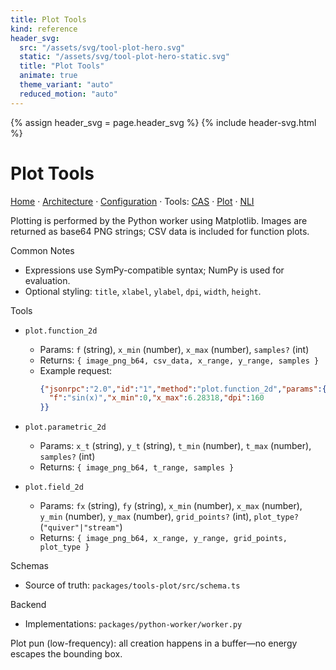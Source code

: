 ```yaml
---
title: Plot Tools
kind: reference
header_svg:
  src: "/assets/svg/tool-plot-hero.svg"
  static: "/assets/svg/tool-plot-hero-static.svg"
  title: "Plot Tools"
  animate: true
  theme_variant: "auto"
  reduced_motion: "auto"
---
```


{% assign header_svg = page.header_svg %}
{% include header-svg.html %}

# Plot Tools

[Home](../../README.md) · [Architecture](../Architecture.md) · [Configuration](../Configuration.md) · Tools: [CAS](CAS.md) · [Plot](Plot.md) · [NLI](NLI.md)

Plotting is performed by the Python worker using Matplotlib. Images are returned as base64 PNG strings; CSV data is included for function plots.

Common Notes
- Expressions use SymPy-compatible syntax; NumPy is used for evaluation.
- Optional styling: `title`, `xlabel`, `ylabel`, `dpi`, `width`, `height`.

Tools
- `plot.function_2d`
  - Params: `f` (string), `x_min` (number), `x_max` (number), `samples?` (int)
  - Returns: `{ image_png_b64, csv_data, x_range, y_range, samples }`
  - Example request:
    ```json
    {"jsonrpc":"2.0","id":"1","method":"plot.function_2d","params":{
      "f":"sin(x)","x_min":0,"x_max":6.28318,"dpi":160
    }}
    ```

- `plot.parametric_2d`
  - Params: `x_t` (string), `y_t` (string), `t_min` (number), `t_max` (number), `samples?` (int)
  - Returns: `{ image_png_b64, t_range, samples }`

- `plot.field_2d`
  - Params: `fx` (string), `fy` (string), `x_min` (number), `x_max` (number), `y_min` (number), `y_max` (number), `grid_points?` (int), `plot_type?` (`"quiver"|"stream"`)
  - Returns: `{ image_png_b64, x_range, y_range, grid_points, plot_type }`

Schemas
- Source of truth: `packages/tools-plot/src/schema.ts`

Backend
- Implementations: `packages/python-worker/worker.py`

Plot pun (low-frequency): all creation happens in a buffer—no energy escapes the bounding box.
